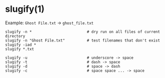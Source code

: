 # slugify(1)

Example: `Ghost File.txt` -> `ghost_file.txt`

    slugify -n *                         # dry run on all files of current directory
    slugify -n "Ghost File.txt"          # test filenames that don't exist
    slugify -iad *
    slugify *.txt
    
    slugify -u                           # underscore -> space
    slugify -t                           # dash -> space
    slugify -d                           # space -> dash
    slugify -c                           # space space ... -> space
